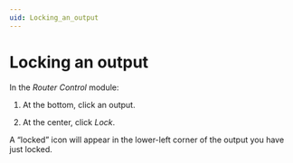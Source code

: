 ```yaml
---
uid: Locking_an_output
---
```


# Locking an output

In the *Router Control* module:

1. At the bottom, click an output.

1. At the center, click *Lock*.

A “locked” icon will appear in the lower-left corner of the output you have just locked.
